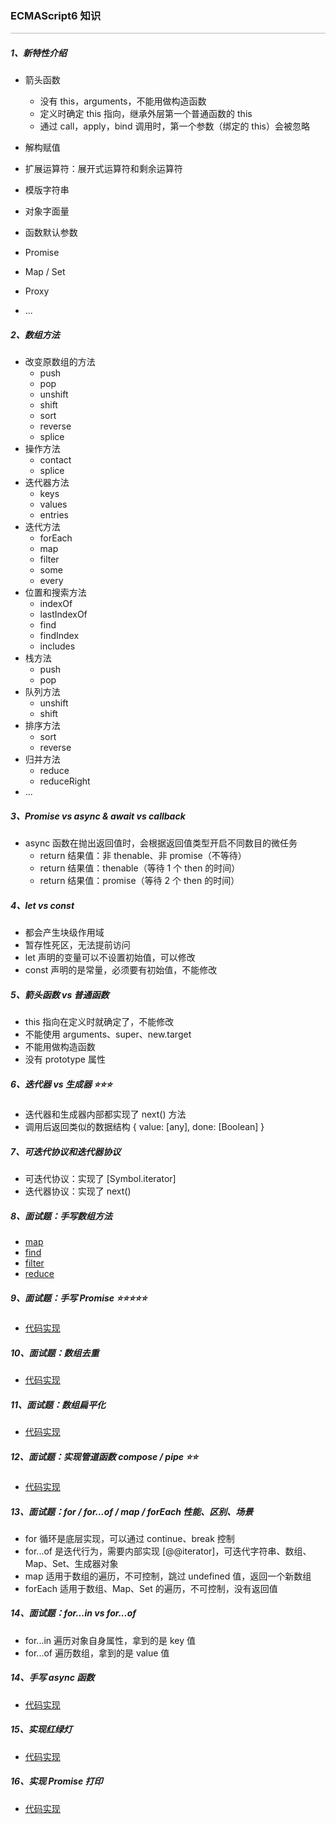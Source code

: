 ### ECMAScript6 知识

<hr style="height:0px;border:none;border-top:2px solid #d8d8d8;" />

##### 1、新特性介绍

- 箭头函数

  - 没有 this，arguments，不能用做构造函数
  - 定义时确定 this 指向，继承外层第一个普通函数的 this
  - 通过 call，apply，bind 调用时，第一个参数（绑定的 this）会被忽略

- 解构赋值
- 扩展运算符：展开式运算符和剩余运算符
- 模版字符串
- 对象字面量
- 函数默认参数
- Promise
- Map / Set
- Proxy
- ...

##### 2、数组方法

- 改变原数组的方法
  - push
  - pop
  - unshift
  - shift
  - sort
  - reverse
  - splice
- 操作方法
  - contact
  - splice
- 迭代器方法
  - keys
  - values
  - entries
- 迭代方法
  - forEach
  - map
  - filter
  - some
  - every
- 位置和搜索方法
  - indexOf
  - lastIndexOf
  - find
  - findIndex
  - includes
- 栈方法
  - push
  - pop
- 队列方法
  - unshift
  - shift
- 排序方法
  - sort
  - reverse
- 归并方法
  - reduce
  - reduceRight
- ...

##### 3、Promise vs async & await vs callback

- async 函数在抛出返回值时，会根据返回值类型开启不同数目的微任务
  - return 结果值：非 thenable、非 promise（不等待）
  - return 结果值：thenable（等待 1 个 then 的时间）
  - return 结果值：promise（等待 2 个 then 的时间）

##### 4、let vs const

- 都会产生块级作用域
- 暂存性死区，无法提前访问
- let 声明的变量可以不设置初始值，可以修改
- const 声明的是常量，必须要有初始值，不能修改

##### 5、箭头函数 vs 普通函数

- this 指向在定义时就确定了，不能修改
- 不能使用 arguments、super、new.target
- 不能用做构造函数
- 没有 prototype 属性

##### 6、迭代器 vs 生成器 ⭐️⭐️⭐️

- 迭代器和生成器内部都实现了 next() 方法
- 调用后返回类似的数据结构 { value: [any], done: [Boolean] }

##### 7、可迭代协议和迭代器协议

- 可迭代协议：实现了 [Symbol.iterator]
- 迭代器协议：实现了 next()

##### 8、面试题：手写数组方法

- [map](../%E9%9D%A2%E8%AF%95%E8%BE%85%E5%8A%A9%E5%8C%85/Array/array-map.js)
- [find](../%E9%9D%A2%E8%AF%95%E8%BE%85%E5%8A%A9%E5%8C%85/Array/array-find.js)
- [filter](../%E9%9D%A2%E8%AF%95%E8%BE%85%E5%8A%A9%E5%8C%85/Array/array-filter.js)
- [reduce](../%E9%9D%A2%E8%AF%95%E8%BE%85%E5%8A%A9%E5%8C%85/Array/array-reduce.js)

##### 9、面试题：手写 Promise ⭐️⭐️⭐️⭐️⭐️

- [代码实现](../%E9%9D%A2%E8%AF%95%E8%BE%85%E5%8A%A9%E5%8C%85/Promise/index.js)

##### 10、面试题：数组去重

- [代码实现](../%E9%9D%A2%E8%AF%95%E8%BE%85%E5%8A%A9%E5%8C%85/Array/array-de-duplication.js)

##### 11、面试题：数组扁平化

- [代码实现](../%E9%9D%A2%E8%AF%95%E8%BE%85%E5%8A%A9%E5%8C%85/Array/array-flat.js)

##### 12、面试题：实现管道函数 compose / pipe ⭐️⭐️

- [代码实现](../%E9%9D%A2%E8%AF%95%E8%BE%85%E5%8A%A9%E5%8C%85/Array/compose-pipe.js)

##### 13、面试题：for / for...of / map / forEach 性能、区别、场景

- for 循环是底层实现，可以通过 continue、break 控制
- for...of 是迭代行为，需要内部实现 [@@iterator]，可迭代字符串、数组、Map、Set、生成器对象
- map 适用于数组的遍历，不可控制，跳过 undefined 值，返回一个新数组
- forEach 适用于数组、Map、Set 的遍历，不可控制，没有返回值

##### 14、面试题：for...in vs for...of

- for...in 遍历对象自身属性，拿到的是 key 值
- for...of 遍历数组，拿到的是 value 值

##### 14、手写 async 函数

- [代码实现](../%E9%9D%A2%E8%AF%95%E8%BE%85%E5%8A%A9%E5%8C%85/JavaScript/my-async.js)

##### 15、实现红绿灯

- [代码实现](../%E9%9D%A2%E8%AF%95%E8%BE%85%E5%8A%A9%E5%8C%85/JavaScript/%E7%BA%A2%E7%BB%BF%E7%81%AF.js)

##### 16、实现 Promise 打印

- [代码实现](../%E9%9D%A2%E8%AF%95%E8%BE%85%E5%8A%A9%E5%8C%85/JavaScript/merge-promise.js)
